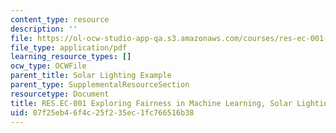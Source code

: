 ```yaml
---
content_type: resource
description: ''
file: https://ol-ocw-studio-app-qa.s3.amazonaws.com/courses/res-ec-001-exploring-fairness-in-machine-learning-for-international-development-spring-2020/07f25eb46f4c25f235ec1fc766516b38_MITRES_EC001S19_video4.pdf
file_type: application/pdf
learning_resource_types: []
ocw_type: OCWFile
parent_title: Solar Lighting Example
parent_type: SupplementalResourceSection
resourcetype: Document
title: RES.EC-001 Exploring Fairness in Machine Learning, Solar Lighting Example
uid: 07f25eb4-6f4c-25f2-35ec-1fc766516b38
---
```

